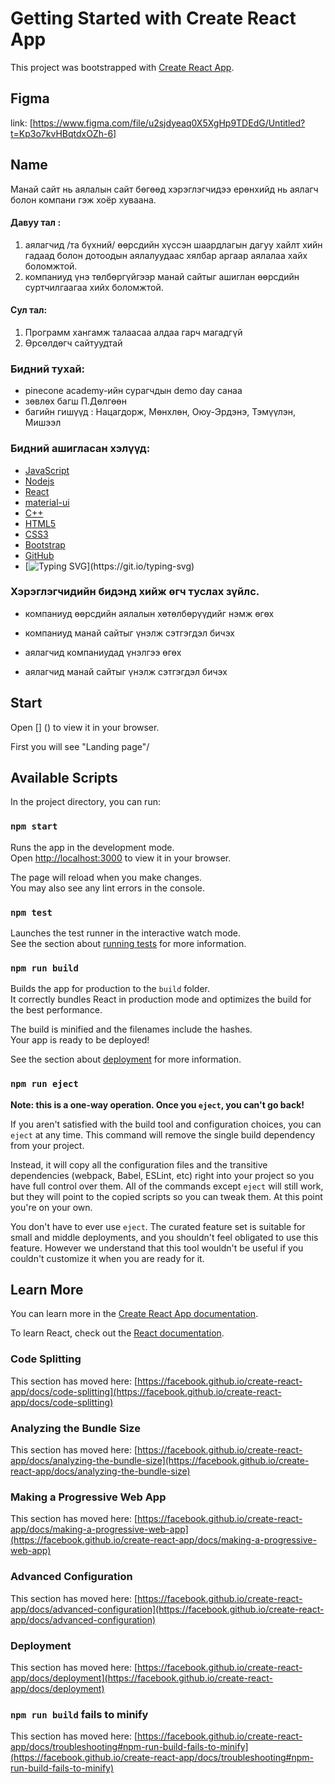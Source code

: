


# Getting Started with Create React App

This project was bootstrapped with [Create React App](https://github.com/facebook/create-react-app).

## Figma

link: [https://www.figma.com/file/u2sjdyeaq0X5XgHp9TDEdG/Untitled?t=Kp3o7kvHBqtdxOZh-6]

## Name

Манай сайт нь аялалын сайт бөгөөд хэрэглэгчидээ ерөнхийд нь аялагч болон компани гэж хоёр хуваана. 

#### Давуу тал : 

1. аялагчид /та бүхний/  өөрсдийн хүссэн шаардлагын дагуу хайлт хийн  гадаад болон дотоодын аялалуудаас хялбар аргаар аялалаа хайх боломжтой.
2. компаниуд үнэ төлбөргүйгээр манай сайтыг ашиглан өөрсдийн суртчилгаагаа хийх боломжтой.

#### Сул тал:

1. Программ хангамж талаасаа алдаа гарч магадгүй
2. Өрсөлдөгч сайтуудтай  

### Бидний тухай:

- pinecone academy-ийн сурагчдын demo day санаа
- зөвлөх багш П.Дөлгөөн
- багийн гишүүд : Нацагдорж, Мөнхлөн, Оюу-Эрдэнэ, Тэмүүлэн, Мишээл

### Бидний ашигласан хэлүүд:

* [JavaScript](https://img.shields.io/badge/-JavaScript-black?style=flat-square&logo=javascript)
* [Nodejs](https://img.shields.io/badge/-Nodejs-black?style=flat-square&logo=Node.js)
* [React](https://img.shields.io/badge/-React-black?style=flat-square&logo=react)
* [material-ui](https://img.shields.io/badge/Material_UI-0081CB?style=flat-square&logo=mui&logoColor=white)
* [C++](https://img.shields.io/badge/-C++-00599C?style=flat-square&logo=c)
* [HTML5](https://img.shields.io/badge/-HTML5-E34F26?style=flat-square&logo=html5&logoColor=white)
* [CSS3](https://img.shields.io/badge/-CSS3-1572B6?style=flat-square&logo=css3)
* [Bootstrap](https://img.shields.io/badge/-Bootstrap-563D7C?style=flat-square&logo=bootstrap)
* [GitHub](https://img.shields.io/badge/-GitHub-181717?style=flat-square&logo=github)
* [![Typing SVG](https://readme-typing-svg.herokuapp.com/?font=Fira+Code&pause=1000&width=435&lines=welcome!)](https://git.io/typing-svg)

### Хэрэглэгчидийн бидэнд хийж өгч туслах зүйлс.

+ компаниуд өөрсдийн аялалын хөтөлбөрүүдийг нэмж өгөх

+ компаниуд  манай сайтыг үнэлж сэтгэгдэл бичэх

+ аялагчид компаниудад үнэлгээ өгөх

+ аялагчид манай сайтыг үнэлж сэтгэгдэл бичэх


## Start

Open [] () to view it in your browser.

First you will see "Landing page"/




## Available Scripts

In the project directory, you can run:

### `npm start`

Runs the app in the development mode.\
Open [http://localhost:3000](http://localhost:3000) to view it in your browser.

The page will reload when you make changes.\
You may also see any lint errors in the console.

### `npm test`

Launches the test runner in the interactive watch mode.\
See the section about [running tests](https://facebook.github.io/create-react-app/docs/running-tests) for more information.

### `npm run build`

Builds the app for production to the `build` folder.\
It correctly bundles React in production mode and optimizes the build for the best performance.

The build is minified and the filenames include the hashes.\
Your app is ready to be deployed!

See the section about [deployment](https://facebook.github.io/create-react-app/docs/deployment) for more information.

### `npm run eject`

**Note: this is a one-way operation. Once you `eject`, you can't go back!**

If you aren't satisfied with the build tool and configuration choices, you can `eject` at any time. This command will remove the single build dependency from your project.

Instead, it will copy all the configuration files and the transitive dependencies (webpack, Babel, ESLint, etc) right into your project so you have full control over them. All of the commands except `eject` will still work, but they will point to the copied scripts so you can tweak them. At this point you're on your own.

You don't have to ever use `eject`. The curated feature set is suitable for small and middle deployments, and you shouldn't feel obligated to use this feature. However we understand that this tool wouldn't be useful if you couldn't customize it when you are ready for it.

## Learn More

You can learn more in the [Create React App documentation](https://facebook.github.io/create-react-app/docs/getting-started).

To learn React, check out the [React documentation](https://reactjs.org/).

### Code Splitting

This section has moved here: [https://facebook.github.io/create-react-app/docs/code-splitting](https://facebook.github.io/create-react-app/docs/code-splitting)

### Analyzing the Bundle Size

This section has moved here: [https://facebook.github.io/create-react-app/docs/analyzing-the-bundle-size](https://facebook.github.io/create-react-app/docs/analyzing-the-bundle-size)

### Making a Progressive Web App

This section has moved here: [https://facebook.github.io/create-react-app/docs/making-a-progressive-web-app](https://facebook.github.io/create-react-app/docs/making-a-progressive-web-app)

### Advanced Configuration

This section has moved here: [https://facebook.github.io/create-react-app/docs/advanced-configuration](https://facebook.github.io/create-react-app/docs/advanced-configuration)

### Deployment

This section has moved here: [https://facebook.github.io/create-react-app/docs/deployment](https://facebook.github.io/create-react-app/docs/deployment)

### `npm run build` fails to minify

This section has moved here: [https://facebook.github.io/create-react-app/docs/troubleshooting#npm-run-build-fails-to-minify](https://facebook.github.io/create-react-app/docs/troubleshooting#npm-run-build-fails-to-minify)

